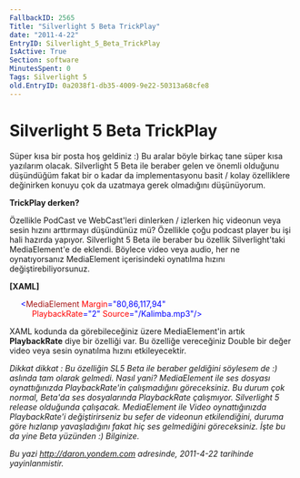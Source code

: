 ```yaml
---
FallbackID: 2565
Title: "Silverlight 5 Beta TrickPlay"
date: "2011-4-22"
EntryID: Silverlight_5_Beta_TrickPlay
IsActive: True
Section: software
MinutesSpent: 0
Tags: Silverlight 5
old.EntryID: 0a2038f1-db35-4009-9e22-50313a68cfe8
---
```

# Silverlight 5 Beta TrickPlay
Süper kısa bir posta hoş geldiniz :) Bu aralar böyle birkaç tane süper
kısa yazılarım olacak. Silverlight 5 Beta ile beraber gelen ve önemli
olduğunu düşündüğüm fakat bir o kadar da implementasyonu basit / kolay
özelliklere değinirken konuyu çok da uzatmaya gerek olmadığını
düşünüyorum.

**TrickPlay derken?**

Özellikle PodCast ve WebCast'leri dinlerken / izlerken hiç videonun veya
sesin hızını arttırmayı düşündünüz mü? Özellikle çoğu podcast player bu
işi hali hazırda yapıyor. Silverlight 5 Beta ile beraber bu özellik
Silverlight'taki MediaElement'e de eklendi. Böylece video veya audio,
her ne oynatıyorsanız MediaElement içerisindeki oynatılma hızını
değiştirebiliyorsunuz.

**[XAML]**

<span style="color:#a31515;">     </span><span
style="color:blue;">\<</span><span
style="color:#a31515;">MediaElement</span><span
style="color:red;"> Margin</span><span
style="color:blue;">="80,86,117,94"</span> \
          <span style="color:red;"> PlaybackRate</span><span
style="color:blue;">="2"</span><span
style="color:red;"> Source</span><span
style="color:blue;">="/Kalimba.mp3"/\></span>

XAML kodunda da görebileceğiniz üzere MediaElement'in artık
**PlaybackRate** diye bir özelliği var. Bu özelliğe vereceğiniz Double
bir değer video veya sesin oynatılma hızını etkileyecektir.

*Dikkat dikkat : Bu özelliğin SL5 Beta ile beraber geldiğini söylesem de
:) aslında tam olarak gelmedi. Nasıl yani? MediaElement ile ses dosyası
oynattığınızda PlaybackRate'in çalışmadığını göreceksiniz. Bu durum çok
normal, Beta'da ses dosyalarında PlaybackRate çalışmıyor. Silverlight 5
release olduğunda çalışacak. MediaElement ile Video oynattığınızda
PlaybackRate'i değiştirirseniz bu sefer de videonun etkilendiğini,
duruma göre hızlanıp yavaşladığını fakat hiç ses gelmediğini
göreceksiniz. İşte bu da yine Beta yüzünden :) Bilginize.*



*Bu yazi http://daron.yondem.com adresinde, 2011-4-22 tarihinde yayinlanmistir.*
